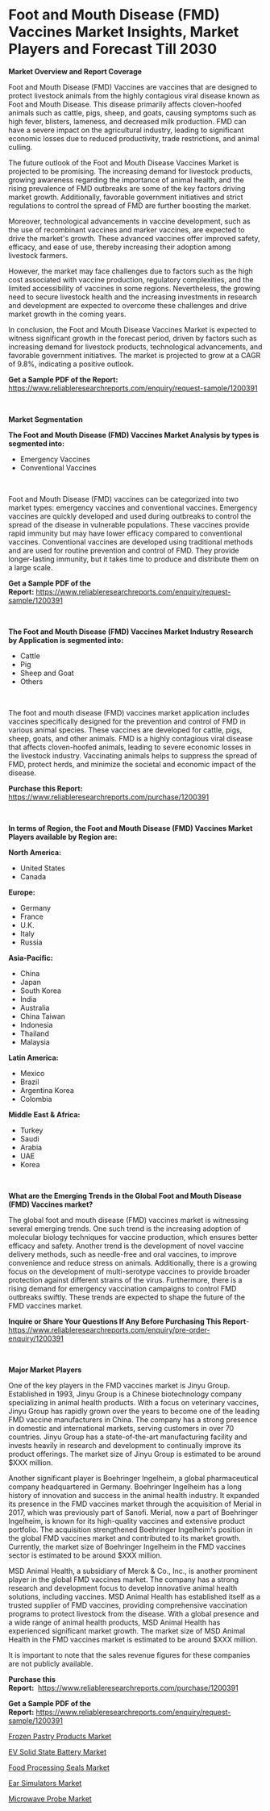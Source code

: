 <p><h1>Foot and Mouth Disease (FMD) Vaccines Market Insights, Market Players and Forecast Till 2030</h1></p><p><strong>Market Overview and Report Coverage</strong></p>
<p><p>Foot and Mouth Disease (FMD) Vaccines are vaccines that are designed to protect livestock animals from the highly contagious viral disease known as Foot and Mouth Disease. This disease primarily affects cloven-hoofed animals such as cattle, pigs, sheep, and goats, causing symptoms such as high fever, blisters, lameness, and decreased milk production. FMD can have a severe impact on the agricultural industry, leading to significant economic losses due to reduced productivity, trade restrictions, and animal culling.</p><p>The future outlook of the Foot and Mouth Disease Vaccines Market is projected to be promising. The increasing demand for livestock products, growing awareness regarding the importance of animal health, and the rising prevalence of FMD outbreaks are some of the key factors driving market growth. Additionally, favorable government initiatives and strict regulations to control the spread of FMD are further boosting the market.</p><p>Moreover, technological advancements in vaccine development, such as the use of recombinant vaccines and marker vaccines, are expected to drive the market's growth. These advanced vaccines offer improved safety, efficacy, and ease of use, thereby increasing their adoption among livestock farmers.</p><p>However, the market may face challenges due to factors such as the high cost associated with vaccine production, regulatory complexities, and the limited accessibility of vaccines in some regions. Nevertheless, the growing need to secure livestock health and the increasing investments in research and development are expected to overcome these challenges and drive market growth in the coming years.</p><p>In conclusion, the Foot and Mouth Disease Vaccines Market is expected to witness significant growth in the forecast period, driven by factors such as increasing demand for livestock products, technological advancements, and favorable government initiatives. The market is projected to grow at a CAGR of 9.8%, indicating a positive outlook.</p></p>
<p><strong>Get a Sample PDF of the Report:</strong> <a href="https://www.reliableresearchreports.com/enquiry/request-sample/1200391">https://www.reliableresearchreports.com/enquiry/request-sample/1200391</a></p>
<p>&nbsp;</p>
<p><strong>Market Segmentation</strong></p>
<p><strong>The Foot and Mouth Disease (FMD) Vaccines Market Analysis by types is segmented into:</strong></p>
<p><ul><li>Emergency Vaccines</li><li>Conventional Vaccines</li></ul></p>
<p>&nbsp;</p>
<p><p>Foot and Mouth Disease (FMD) vaccines can be categorized into two market types: emergency vaccines and conventional vaccines. Emergency vaccines are quickly developed and used during outbreaks to control the spread of the disease in vulnerable populations. These vaccines provide rapid immunity but may have lower efficacy compared to conventional vaccines. Conventional vaccines are developed using traditional methods and are used for routine prevention and control of FMD. They provide longer-lasting immunity, but it takes time to produce and distribute them on a large scale.</p></p>
<p><strong>Get a Sample PDF of the Report:</strong>&nbsp;<a href="https://www.reliableresearchreports.com/enquiry/request-sample/1200391">https://www.reliableresearchreports.com/enquiry/request-sample/1200391</a></p>
<p>&nbsp;</p>
<p><strong>The Foot and Mouth Disease (FMD) Vaccines Market Industry Research by Application is segmented into:</strong></p>
<p><ul><li>Cattle</li><li>Pig</li><li>Sheep and Goat</li><li>Others</li></ul></p>
<p>&nbsp;</p>
<p><p>The foot and mouth disease (FMD) vaccines market application includes vaccines specifically designed for the prevention and control of FMD in various animal species. These vaccines are developed for cattle, pigs, sheep, goats, and other animals. FMD is a highly contagious viral disease that affects cloven-hoofed animals, leading to severe economic losses in the livestock industry. Vaccinating animals helps to suppress the spread of FMD, protect herds, and minimize the societal and economic impact of the disease.</p></p>
<p><strong>Purchase this Report:</strong>&nbsp; <a href="https://www.reliableresearchreports.com/purchase/1200391">https://www.reliableresearchreports.com/purchase/1200391</a></p>
<p>&nbsp;</p>
<p><strong>In terms of Region, the Foot and Mouth Disease (FMD) Vaccines Market Players available by Region are:</strong></p>
<p>
    <p> <strong> North America: </strong>
        <ul>
            <li>United States</li>
            <li>Canada</li>
        </ul>
        </p> 
    <p> <strong> Europe: </strong>
        <ul>
            <li>Germany</li>
            <li>France</li>
            <li>U.K.</li>
            <li>Italy</li>
            <li>Russia</li>
        </ul>
        </p> 
    <p> <strong> Asia-Pacific: </strong>
        <ul>
            <li>China</li>
            <li>Japan</li>
            <li>South Korea</li>
            <li>India</li>
            <li>Australia</li>
            <li>China Taiwan</li>
            <li>Indonesia</li>
            <li>Thailand</li>
            <li>Malaysia</li>
        </ul>
        </p> 
    <p> <strong> Latin America: </strong>
        <ul>
            <li>Mexico</li>
            <li>Brazil</li>
            <li>Argentina Korea</li>
            <li>Colombia</li>
        </ul>
        </p> 
    <p> <strong> Middle East & Africa: </strong>
        <ul>
            <li>Turkey</li>
            <li>Saudi</li>
            <li>Arabia</li>
            <li>UAE</li>
            <li>Korea</li>
        </ul>
    </p>
    </p>
<p>&nbsp;</p>
<p><strong>What are the Emerging Trends in the Global Foot and Mouth Disease (FMD) Vaccines market?</strong></p>
<p><p>The global foot and mouth disease (FMD) vaccines market is witnessing several emerging trends. One such trend is the increasing adoption of molecular biology techniques for vaccine production, which ensures better efficacy and safety. Another trend is the development of novel vaccine delivery methods, such as needle-free and oral vaccines, to improve convenience and reduce stress on animals. Additionally, there is a growing focus on the development of multi-serotype vaccines to provide broader protection against different strains of the virus. Furthermore, there is a rising demand for emergency vaccination campaigns to control FMD outbreaks swiftly. These trends are expected to shape the future of the FMD vaccines market.</p></p>
<p><strong>Inquire or Share Your Questions If Any Before Purchasing This Report</strong>- <a href="https://www.reliableresearchreports.com/enquiry/pre-order-enquiry/1200391">https://www.reliableresearchreports.com/enquiry/pre-order-enquiry/1200391</a></p>
<p>&nbsp;</p>
<p><strong>Major Market Players</strong></p>
<p><p>One of the key players in the FMD vaccines market is Jinyu Group. Established in 1993, Jinyu Group is a Chinese biotechnology company specializing in animal health products. With a focus on veterinary vaccines, Jinyu Group has rapidly grown over the years to become one of the leading FMD vaccine manufacturers in China. The company has a strong presence in domestic and international markets, serving customers in over 70 countries. Jinyu Group has a state-of-the-art manufacturing facility and invests heavily in research and development to continually improve its product offerings. The market size of Jinyu Group is estimated to be around $XXX million.</p><p>Another significant player is Boehringer Ingelheim, a global pharmaceutical company headquartered in Germany. Boehringer Ingelheim has a long history of innovation and success in the animal health industry. It expanded its presence in the FMD vaccines market through the acquisition of Merial in 2017, which was previously part of Sanofi. Merial, now a part of Boehringer Ingelheim, is known for its high-quality vaccines and extensive product portfolio. The acquisition strengthened Boehringer Ingelheim's position in the global FMD vaccines market and contributed to its market growth. Currently, the market size of Boehringer Ingelheim in the FMD vaccines sector is estimated to be around $XXX million.</p><p>MSD Animal Health, a subsidiary of Merck & Co., Inc., is another prominent player in the global FMD vaccines market. The company has a strong research and development focus to develop innovative animal health solutions, including vaccines. MSD Animal Health has established itself as a trusted supplier of FMD vaccines, providing comprehensive vaccination programs to protect livestock from the disease. With a global presence and a wide range of animal health products, MSD Animal Health has experienced significant market growth. The market size of MSD Animal Health in the FMD vaccines market is estimated to be around $XXX million.</p><p>It is important to note that the sales revenue figures for these companies are not publicly available.</p></p>
<p><strong>Purchase this Report:</strong>&nbsp;&nbsp;<a href="https://www.reliableresearchreports.com/purchase/1200391">https://www.reliableresearchreports.com/purchase/1200391</a></p>
<p></p>
<p><strong>Get a Sample PDF of the Report:</strong>&nbsp;<a href="https://www.reliableresearchreports.com/enquiry/request-sample/1200391">https://www.reliableresearchreports.com/enquiry/request-sample/1200391</a></p>
<p><p><a href="https://www.linkedin.com/pulse/frozen-pastry-products-market-size-growth-forecast-from-jvuye/">Frozen Pastry Products Market</a></p><p><a href="https://www.linkedin.com/pulse/ev-solid-state-battery-market-research-report-provides-jvmee/">EV Solid State Battery Market</a></p><p><a href="https://medium.com/@elvirabogdani08/food-processing-seals-market-size-growth-forecast-2023-2030-93c8adfa0f3d">Food Processing Seals Market</a></p><p><a href="https://medium.com/@klebogdani/ear-simulators-market-size-growth-forecast-2023-2030-7d4681ec0893">Ear Simulators Market</a></p><p><a href="https://www.linkedin.com/pulse/microwave-probe-market-size-2023-2030-global-industrial-m9xie/">Microwave Probe Market</a></p></p>